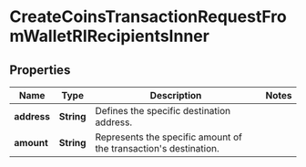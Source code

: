 

# CreateCoinsTransactionRequestFromWalletRIRecipientsInner


## Properties

| Name | Type | Description | Notes |
|------------ | ------------- | ------------- | -------------|
|**address** | **String** | Defines the specific destination address. |  |
|**amount** | **String** | Represents the specific amount of the transaction&#39;s destination. |  |



